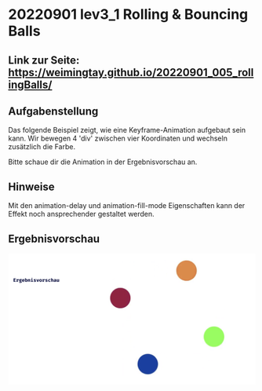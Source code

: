 # 20220901 lev3_1 Rolling & Bouncing Balls

## Link zur Seite: https://weimingtay.github.io/20220901_005_rollingBalls/

## Aufgabenstellung

Das folgende Beispiel zeigt, wie eine Keyframe-Animation aufgebaut sein kann. Wir bewegen 4 'div' zwischen vier Koordinaten und wechseln zusätzlich die Farbe.

Bitte schaue dir die Animation in der Ergebnisvorschau an.

## Hinweise

Mit den animation-delay und animation-fill-mode Eigenschaften kann der Effekt noch ansprechender gestaltet werden.

## Ergebnisvorschau
![ergebnisvorschau](assets/readme/Bildschirmfoto%202022-09-01%20um%2022.51.08.png)
